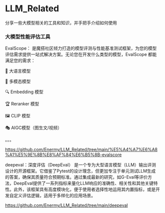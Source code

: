 # LLM_Related
分享一些大模型相关的工具和知识，并手把手介绍如何使用

### 大模型性能评估工具
EvalScope：
是魔搭社区倾力打造的模型评测与性能基准测试框架，为您的模型评估需求提供一站式解决方案。无论您在开发什么类型的模型，EvalScope 都能满足您的需求：

🧠 大语言模型

🎨 多模态模型

🔍 Embedding 模型

🏆 Reranker 模型

🖼️ CLIP 模型

🎭 AIGC模型（图生文/视频）

。。。

https://github.com/Enermy/LLM_Related/tree/main/%E5%A4%A7%E6%A8%A1%E5%9E%8B%E8%AF%84%E6%B5%8B-evalscore

deepeval：深度评估（DeepEval） 是一个专为大型语言模型（LLM）输出评测设计的开源框架。它借鉴了Pytest的设计理念，但更加专注于单元测试LLM生成的答案，确保其质量符合预期标准。通过集成最新的研究，如G-Eval等评价方法，DeepEval提供了一系列指标来量化LLM响应的准确性、相关性和其他关键特性。此外，该框架具有高度模块化，便于使用者选择性地运用其内置指标，或是开发自定义评估逻辑，适用于多样化的应用场景。

https://github.com/Enermy/LLM_Related/tree/main/deepeval
